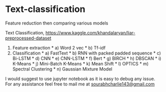 # Text-classification
Feature reduction then comparing various models

Text Classification, https://www.kaggle.com/khandalaryan/liar-preprocessed-dataset
  1. Feature extraction
    * a) Word 2 vec
    * b) Tf-idf
  2. Classification
    * a) FastText
    * b) RNN with packed padded sequence
    * c) Bi-LSTM
    * d) CNN
    * e) CNN-LSTM
    * f) Bert
    * g) BIRCH
    * h) DBSCAN
    * i) K-Means
    * j) Mini-Batch K-Means
    * k) Mean Shift
    * l) OPTICS
    * m) Spectral Clustering
    * n) Gaussian Mixture Model


I would suggest to use jupyter notebook as it is easy to debug any issue. For any assistance feel free to mail me at sourabhcharlie143@gmail.com
